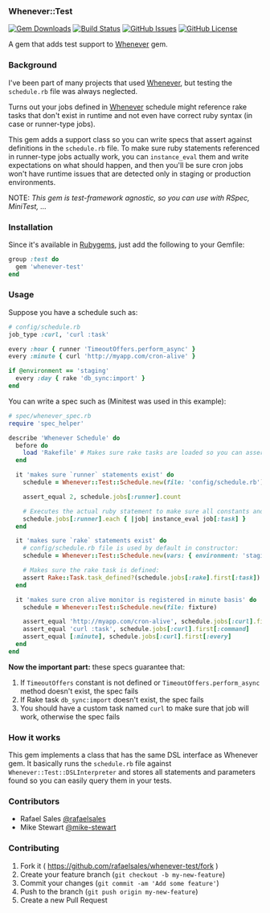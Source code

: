 ### Whenever::Test

[![Gem Downloads](http://img.shields.io/gem/dt/whenever-test.svg)](https://rubygems.org/gems/whenever-test)
[![Build Status](https://snap-ci.com/heartbits/whenever-test/branch/master/build_image)](https://snap-ci.com/heartbits/whenever-test/branch/master)
[![GitHub Issues](https://img.shields.io/github/issues/rafaelsales/whenever-test.svg)](https://github.com/rafaelsales/whenever-test/issues)
[![GitHub License](https://img.shields.io/github/license/mashape/apistatus.svg)](https://github.com/rafaelsales/whenever-test)

A gem that adds test support to [Whenever](https://github.com/javan/whenever) gem.

### Background

I've been part of many projects that used [Whenever](https://github.com/javan/whenever), but testing the `schedule.rb` file was always neglected.

Turns out your jobs defined in [Whenever](https://github.com/javan/whenever) schedule might reference rake tasks that don't exist in runtime and not even have correct ruby syntax (in case or runner-type jobs).

This gem adds a support class so you can write specs that assert against definitions in the `schedule.rb` file. To make sure ruby statements referenced in runner-type jobs actually work, you can `instance_eval` them and write expectations on what should happen, and then you'll be sure cron jobs won't have runtime issues that are detected only in staging or production environments.

NOTE: *This gem is test-framework agnostic, so you can use with RSpec, MiniTest, ...*

### Installation

Since it's available in [Rubygems](https://rubygems.org/gems/whenever-test), just add the following to your Gemfile:

```ruby
group :test do
  gem 'whenever-test'
end
```

### Usage

Suppose you have a schedule such as:

```ruby
# config/schedule.rb
job_type :curl, 'curl :task'

every :hour { runner 'TimeoutOffers.perform_async' }
every :minute { curl 'http://myapp.com/cron-alive' }

if @environment == 'staging'
  every :day { rake 'db_sync:import' }
end
```

You can write a spec such as (Minitest was used in this example):

```ruby
# spec/whenever_spec.rb
require 'spec_helper'

describe 'Whenever Schedule' do
  before do
    load 'Rakefile' # Makes sure rake tasks are loaded so you can assert in rake jobs
  end

  it 'makes sure `runner` statements exist' do
    schedule = Whenever::Test::Schedule.new(file: 'config/schedule.rb')

    assert_equal 2, schedule.jobs[:runner].count

    # Executes the actual ruby statement to make sure all constants and methods exist:
    schedule.jobs[:runner].each { |job| instance_eval job[:task] }
  end

  it 'makes sure `rake` statements exist' do
    # config/schedule.rb file is used by default in constructor:
    schedule = Whenever::Test::Schedule.new(vars: { environment: 'staging' })

    # Makes sure the rake task is defined:
    assert Rake::Task.task_defined?(schedule.jobs[:rake].first[:task])
  end

  it 'makes sure cron alive monitor is registered in minute basis' do
    schedule = Whenever::Test::Schedule.new(file: fixture)

    assert_equal 'http://myapp.com/cron-alive', schedule.jobs[:curl].first[:task]
    assert_equal 'curl :task', schedule.jobs[:curl].first[:command]
    assert_equal [:minute], schedule.jobs[:curl].first[:every]
  end
end
```

**Now the important part:** these specs guarantee that:

1. If `TimeoutOffers` constant is not defined or `TimeoutOffers.perform_async` method doesn't exist, the spec fails
2. If Rake task `db_sync:import` doesn't exist, the spec fails
3. You should have a custom task named `curl` to make sure that job will work, otherwise the spec fails

### How it works

This gem implements a class that has the same DSL interface as Whenever gem. It basically runs the `schedule.rb` file against `Whenever::Test::DSLInterpreter` and stores all statements and parameters found so you can easily query them in your tests.

### Contributors

* Rafael Sales [@rafaelsales](https://github.com/rafaelsales)
* Mike Stewart [@mike-stewart](https://github.com/mike-stewart)

### Contributing

1. Fork it ( https://github.com/rafaelsales/whenever-test/fork )
2. Create your feature branch (`git checkout -b my-new-feature`)
3. Commit your changes (`git commit -am 'Add some feature'`)
4. Push to the branch (`git push origin my-new-feature`)
5. Create a new Pull Request
